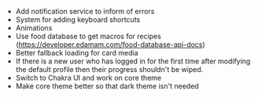 - Add notification service to inform of errors
- System for adding keyboard shortcuts
- Animations
- Use food database to get macros for recipes (https://developer.edamam.com/food-database-api-docs)
- Better fallback loading for card media
- If there is a new user who has logged in for the first time after modifying the default profile then their progress shouldn't be wiped.
- Switch to Chakra UI and work on core theme
- Make core theme better so that dark theme isn't needed

